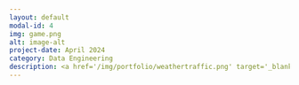 ```yaml
---
layout: default
modal-id: 4
img: game.png
alt: image-alt
project-date: April 2024
category: Data Engineering
description: <a href='/img/portfolio/weathertraffic.png' target='_blank'>Weather & Traffic</a>
---
```

